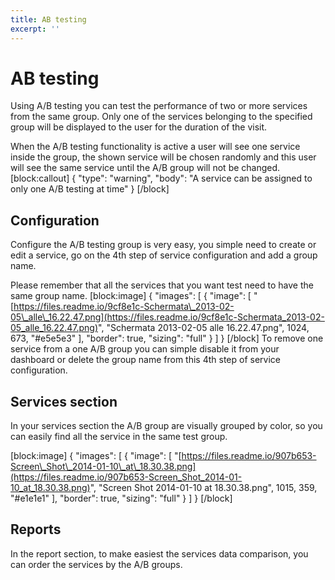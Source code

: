 ```yaml
---
title: AB testing
excerpt: ''
---
```


# AB testing

Using A/B testing you can test the performance of two or more services from the same group. Only one of the services belonging to the specified group will be displayed to the user for the duration of the visit.

When the A/B testing functionality is active a user will see one service inside the group, the shown service will be chosen randomly and this user will see the same service until the A/B group will not be changed. \[block:callout\] { "type": "warning", "body": "A service can be assigned to only one A/B testing at time" } \[/block\]

## Configuration

Configure the A/B testing group is very easy, you simple need to create or edit a service, go on the 4th step of service configuration and add a group name.

Please remember that all the services that you want test need to have the same group name. \[block:image\] { "images": \[ { "image": \[ "[https://files.readme.io/9cf8e1c-Schermata\_2013-02-05\_alle\_16.22.47.png](https://files.readme.io/9cf8e1c-Schermata_2013-02-05_alle_16.22.47.png)", "Schermata 2013-02-05 alle 16.22.47.png", 1024, 673, "\#e5e5e3" \], "border": true, "sizing": "full" } \] } \[/block\] To remove one service from a one A/B group you can simple disable it from your dashboard or delete the group name from this 4th step of service configuration.

## Services section

In your services section the A/B group are visually grouped by color, so you can easily find all the service in the same test group.

\[block:image\] { "images": \[ { "image": \[ "[https://files.readme.io/907b653-Screen\_Shot\_2014-01-10\_at\_18.30.38.png](https://files.readme.io/907b653-Screen_Shot_2014-01-10_at_18.30.38.png)", "Screen Shot 2014-01-10 at 18.30.38.png", 1015, 359, "\#e1e1e1" \], "border": true, "sizing": "full" } \] } \[/block\]

## Reports

In the report section, to make easiest the services data comparison, you can order the services by the A/B groups.

